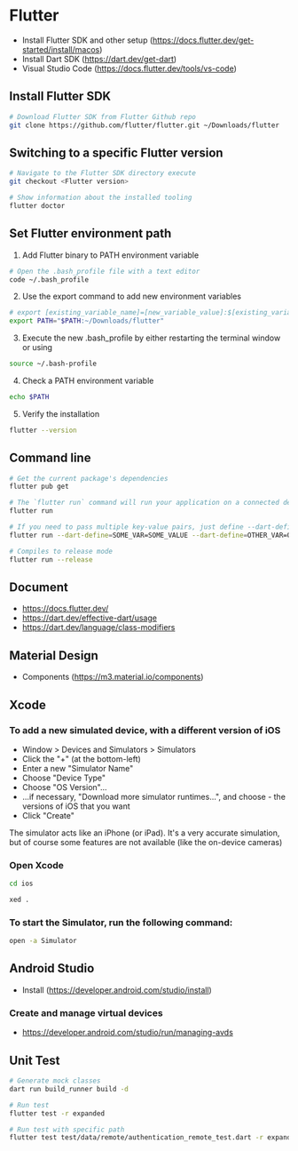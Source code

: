 # Flutter
- Install Flutter SDK and other setup (https://docs.flutter.dev/get-started/install/macos)
- Install Dart SDK (https://dart.dev/get-dart)
- Visual Studio Code (https://docs.flutter.dev/tools/vs-code)

## Install Flutter SDK
``` bash
# Download Flutter SDK from Flutter Github repo
git clone https://github.com/flutter/flutter.git ~/Downloads/flutter
```

## Switching to a specific Flutter version
``` bash
# Navigate to the Flutter SDK directory execute
git checkout <Flutter version>

# Show information about the installed tooling
flutter doctor
```

## Set Flutter environment path
1. Add Flutter binary to PATH environment variable
``` bash
# Open the .bash_profile file with a text editor
code ~/.bash_profile
```
2. Use the export command to add new environment variables
``` bash
# export [existing_variable_name]=[new_variable_value]:$[existing_variable_name]
export PATH="$PATH:~/Downloads/flutter"
```
3. Execute the new .bash_profile by either restarting the terminal window or using
``` bash
source ~/.bash-profile
```
4. Check a PATH environment variable
``` bash
echo $PATH
```
5. Verify the installation
``` bash
flutter --version
```

## Command line
``` bash
# Get the current package's dependencies
flutter pub get

# The `flutter run` command will run your application on a connected device, or iOS simulator, or Android Emulator. You can also use --verbose command to get a detailed log while running the application.
flutter run

# If you need to pass multiple key-value pairs, just define --dart-define multiple times:
flutter run --dart-define=SOME_VAR=SOME_VALUE --dart-define=OTHER_VAR=OTHER_VALUE

# Compiles to release mode
flutter run --release
```

## Document
- https://docs.flutter.dev/
- https://dart.dev/effective-dart/usage
- https://dart.dev/language/class-modifiers

## Material Design
- Components (https://m3.material.io/components)

## Xcode

### To add a new simulated device, with a different version of iOS

- Window > Devices and Simulators > Simulators
- Click the "+" (at the bottom-left)
- Enter a new "Simulator Name"
- Choose "Device Type"
- Choose "OS Version"...
- ...if necessary, "Download more simulator runtimes...", and choose - the versions of iOS that you want
- Click "Create"

The simulator acts like an iPhone (or iPad).
It's a very accurate simulation, but of course some features are not available (like the on-device cameras)

### Open Xcode
``` bash
cd ios

xed .
```

### To start the Simulator, run the following command:
``` bash
open -a Simulator
```

## Android Studio
- Install (https://developer.android.com/studio/install)

### Create and manage virtual devices
- https://developer.android.com/studio/run/managing-avds

## Unit Test
``` bash
# Generate mock classes
dart run build_runner build -d

# Run test
flutter test -r expanded

# Run test with specific path
flutter test test/data/remote/authentication_remote_test.dart -r expanded
```